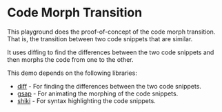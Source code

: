 # Code Morph Transition

This playground does the proof-of-concept of the code morph transition.
That is, the transition between two code snippets that are similar.

It uses diffing to find the differences between the two code snippets and then morphs the code from one to the other.

This demo depends on the following libraries:

- [diff](https://github.com/kpdecker/jsdiff) - For finding the differences between the two code snippets.
- [gsap](https://github.com/greensock/GSAP) - For animating the morphing of the code snippets.
- [shiki](https://github.com/shikijs/shiki) - For syntax highlighting the code snippets.

